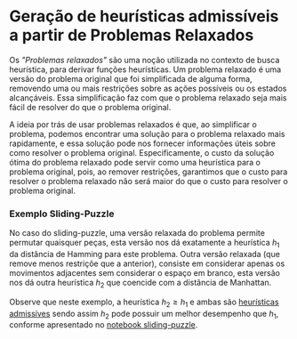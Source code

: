 # Geração de heurísticas admissíveis a partir de Problemas Relaxados

Os *"Problemas relaxados"* são uma noção utilizada no contexto de busca heurística, para derivar funções heurísticas. Um problema relaxado é uma versão do problema original que foi simplificada de alguma forma, removendo uma ou mais restrições sobre as ações possíveis ou os estados alcançáveis. Essa simplificação faz com que o problema relaxado seja mais fácil de resolver do que o problema original.

A ideia por trás de usar problemas relaxados é que, ao simplificar o problema, podemos encontrar uma solução para o problema relaxado mais rapidamente, e essa solução pode nos fornecer informações úteis sobre como resolver o problema original. Especificamente, o custo da solução ótima do problema relaxado pode servir como uma heurística para o problema original, pois, ao remover restrições, garantimos que o custo para resolver o problema relaxado não será maior do que o custo para resolver o problema original.

### Exemplo Sliding-Puzzle
No caso do sliding-puzzle, uma versão relaxada do problema permite permutar quaisquer peças, esta versão nos dá exatamente a heurística $h_1$ da distância de Hamming para este problema. Outra versão relaxada (que remove menos restriçõe que a anterior), consiste em considerar apenas os movimentos adjacentes sem considerar o espaço em branco, esta versão nos dá outra heurística $h_2$ que coencide com a distância de Manhattan. 

Observe que neste exemplo, a heurística $h_2\ge h_1$ e ambas são [heurísticas admissíves](./heurística-admissível.md) sendo assim $h_2$ pode possuir um melhor desempenho que $h_1$, conforme apresentado no [notebook sliding-puzzle](../../notebooks/sliding-puzzle.ipynb).
